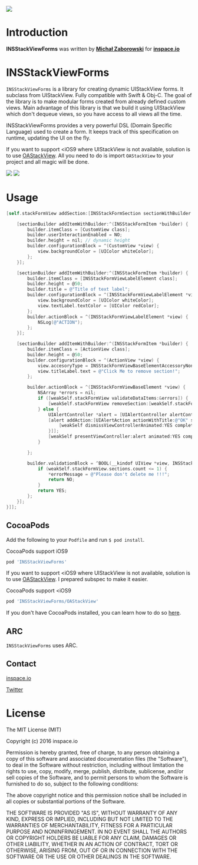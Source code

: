 [![](http://inspace.io/github-cover.jpg)](http://inspace.io)

# Introduction

**INSStackViewForms** was written by **[Michał Zaborowski](https://github.com/m1entus)** for **[inspace.io](http://inspace.io)**

# INSStackViewForms

`INSStackViewForms` is a library for creating dynamic UIStackView forms. It subclass from UIStackView. Fully compatible with Swift & Obj-C. The goal of the library is to make modular forms created from already defined custom views. Main advantage of this library is that we build it using UIStackView which don't dequeue views, so you have access to all views all the time.

INSStackViewForms provides a very powerful DSL (Domain Specific Language) used to create a form. It keeps track of this specification on runtime, updating the UI on the fly.

If you want to support <iOS9 where UIStackView is not available, solution is to use [OAStackView](https://github.com/oarrabi/OAStackView). All you need to do is import `OAStackView` to your project and all magic will be done.

[![](https://raw.github.com/inspace-io/INSStackViewForms/master/Screens/animation.gif)](https://raw.github.com/inspace-io/INSStackViewForms/master/Screens/animation.gif)
[![](https://raw.github.com/inspace-io/INSStackViewForms/master/Screens/1.png)](https://raw.github.com/inspace-io/INSStackViewForms/master/Screens/1.png)

# Usage
```objective-c
[self.stackFormView addSection:[INSStackFormSection sectionWithBuilder:^(INSStackFormSection *sectionBuilder) {

    [sectionBuilder addItemWithBuilder:^(INSStackFormItem *builder) {
        builder.itemClass = [CustomView class];
        builder.userInteractionEnabled = NO;
        builder.height = nil; // dynamic height
        builder.configurationBlock = ^(CustomView *view) {
            view.backgroundColor = [UIColor whiteColor];
        };
    }];

    [sectionBuilder addItemWithBuilder:^(INSStackFormItem *builder) {
        builder.itemClass = [INSStackFormViewLabelElement class];
        builder.height = @50;
        builder.title = @"Title of text label";
        builder.configurationBlock = ^(INSStackFormViewLabelElement *view) {
            view.backgroundColor = [UIColor whiteColor];
            view.textLabel.textColor = [UIColor redColor];
        };
        builder.actionBlock = ^(INSStackFormViewLabelElement *view) {
            NSLog(@"ACTION");
        };
    }];

    [sectionBuilder addItemWithBuilder:^(INSStackFormItem *builder) {
        builder.itemClass = [ActionView class];
        builder.height = @50;
        builder.configurationBlock = ^(ActionView *view) {
            view.accesoryType = INSStackFormViewBaseElementAccessoryNone;
            view.titleLabel.text = @"Click Me to remove section!";
        };

        builder.actionBlock = ^(INSStackFormViewBaseElement *view) {
            NSArray *errors = nil;
            if ([weakSelf.stackFormView validateDataItems:&errors]) {
                [weakSelf.stackFormView removeSection:[weakSelf.stackFormView.sections firstObject] animated:YES completion:nil];
            } else {
                UIAlertController *alert = [UIAlertController alertControllerWithTitle:@"Error" message:[errors firstObject] preferredStyle:UIAlertControllerStyleAlert];
                [alert addAction:[UIAlertAction actionWithTitle:@"OK" style:UIAlertActionStyleCancel handler:^(UIAlertAction * _Nonnull action) {
                    [weakSelf dismissViewControllerAnimated:YES completion:nil];
                }]];
                [weakSelf presentViewController:alert animated:YES completion:nil];
            }

        };

        builder.validationBlock = ^BOOL(__kindof UIView *view, INSStackFormItem *item, NSString **errorMessage) {
            if (weakSelf.stackFormView.sections.count <= 1) {
                *errorMessage = @"Please don't delete me !!!";
                return NO;
            }
            return YES;
        };
    }];
}]];
```

## CocoaPods

Add the following to your `Podfile` and run `$ pod install`.

CocoaPods support iOS9

``` ruby
pod 'INSStackViewForms'
```

If you want to support <iOS9 where UIStackView is not available, solution is to use [OAStackView](https://github.com/oarrabi/OAStackView). I prepared subspec to make it easier.

CocoaPods support <iOS9

``` ruby
pod 'INSStackViewForms/OAStackView'
```

If you don't have CocoaPods installed, you can learn how to do so [here](http://cocoapods.org).

## ARC

`INSStackViewForms` uses ARC.

## Contact

[inspace.io](http://inspace.io)

[Twitter](https://twitter.com/inspace_io)

# License

The MIT License (MIT)

Copyright (c) 2016 inspace.io

Permission is hereby granted, free of charge, to any person obtaining a copy
of this software and associated documentation files (the "Software"), to deal
in the Software without restriction, including without limitation the rights
to use, copy, modify, merge, publish, distribute, sublicense, and/or sell
copies of the Software, and to permit persons to whom the Software is
furnished to do so, subject to the following conditions:

The above copyright notice and this permission notice shall be included in all
copies or substantial portions of the Software.

THE SOFTWARE IS PROVIDED "AS IS", WITHOUT WARRANTY OF ANY KIND, EXPRESS OR
IMPLIED, INCLUDING BUT NOT LIMITED TO THE WARRANTIES OF MERCHANTABILITY,
FITNESS FOR A PARTICULAR PURPOSE AND NONINFRINGEMENT. IN NO EVENT SHALL THE
AUTHORS OR COPYRIGHT HOLDERS BE LIABLE FOR ANY CLAIM, DAMAGES OR OTHER
LIABILITY, WHETHER IN AN ACTION OF CONTRACT, TORT OR OTHERWISE, ARISING FROM,
OUT OF OR IN CONNECTION WITH THE SOFTWARE OR THE USE OR OTHER DEALINGS IN THE
SOFTWARE.
